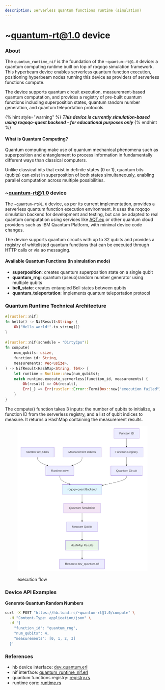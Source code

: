 ```yaml
---
description: Serverless quantum functions runtime (simulation)
---
```


# \~quantum-rt@1.0 device

### About

The `quantum_runtime_nif` is the foundation of the `~quantum-rt@1.0` device: a quantum computing runtime built on top of roqoqo simulation framework. This hyperbeam device enables serverless quantum function execution, positioning hyperbeam nodes running this device as providers of serverless functions compute.

The device supports quantum circuit execution, measurement-based quantum computation, and provides a registry of pre-built quantum functions including superposition states, quantum random number generation, and quantum teleportation protocols.

{% hint style="warning" %}
_**This device is currently simulation-based using roqoqo-quest backend - for educational purposes only**_
{% endhint %}

#### What is Quantum Computing?

Quantum computing make use of quantum mechanical phenomena such as superposition and entanglement to process information in fundamentally different ways than classical computers.

Unlike classical bits that exist in definite states (0 or 1), quantum bits (qubits) can exist in superposition of both states simultaneously, enabling parallel computation across multiple possibilities.

### \~quantum-rt@1.0 device

The `~quantum-rt@1.0` device, as per its current implementation, provides a serverless quantum function execution environment. It uses the roqoqo simulation backend for development and testing, but can be adapted to real quantum computation using services like [AQT.eu](https://aqt.eu) or other quantum cloud providers such as IBM Quantum Platform, with minimal device code changes.

The device supports quantum circuits with up to 32 qubits and provides a registry of whitelisted quantum functions that can be executed through HTTP calls or via ao messaging.

#### Available Quantum Functions (in simulation mode)

* **superposition**: creates quantum superposition state on a single qubit
* **quantum\_rng**: quantum (pseuo)random number generator using multiple qubits
* **bell\_state**: creates entangled Bell states between qubits
* **quantum\_teleportation**: implements quantum teleportation protocol

### Quantum Runtime Technical Architecture

```rust
#[rustler::nif]
fn hello() -> NifResult<String> {
    Ok("Hello world!".to_string())
}

#[rustler::nif(schedule = "DirtyCpu")]
fn compute(
    num_qubits: usize,
    function_id: String,
    measurements: Vec<usize>,
) -> NifResult<HashMap<String, f64>> {
    let runtime = Runtime::new(num_qubits);
    match runtime.execute_serverless(function_id, measurements) {
        Ok(result) => Ok(result),
        Err(_) => Err(rustler::Error::Term(Box::new("execution failed"))),
    }
}
```

The compute() function takes 3 inputs: the number of qubits to initialize, a function ID from the serverless registry, and a list of qubit indices to measure. It returns a HashMap containing the measurement results.

<figure><img src="../.gitbook/assets/image (1) (1) (1).png" alt=""><figcaption><p>execution flow</p></figcaption></figure>

### Device API Examples

**Generate Quantum Random Numbers**

```bash
curl -X POST "https://hb.load.rs/~quantum-rt@1.0/compute" \
  -H "Content-Type: application/json" \
  -d '{
    "function_id": "quantum_rng",
    "num_qubits": 4,
    "measurements": [0, 1, 2, 3]
  }'
```

### References

* hb device interface: [dev\_quantum.erl](https://github.com/loadnetwork/load_hb/blob/main/src/dev_quantum.erl)
* nif interface: [quantum\_runtime\_nif.erl](https://github.com/loadnetwork/load_hb/blob/main/src/quantum_runtime_nif.erl)
* quantum functions registry: [registry.rs](https://github.com/loadnetwork/load_hb/blob/main/native/quantum_runtime_nif/src/core/registry.rs)
* runtime core: [runtime.rs](https://github.com/loadnetwork/load_hb/blob/main/native/quantum_runtime_nif/src/core/runtime.rs)
